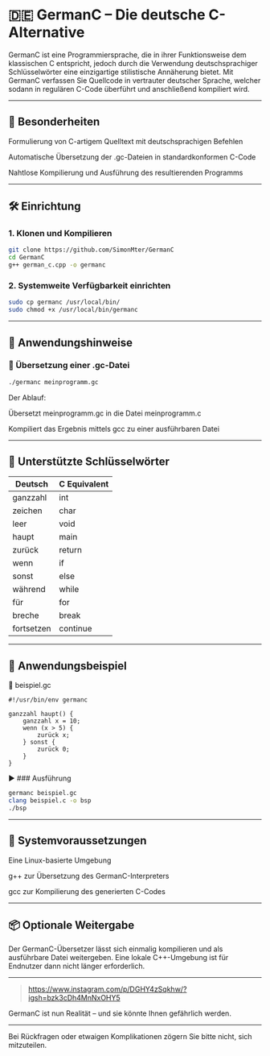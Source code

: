 
# 🇩🇪 GermanC – Die deutsche C-Alternative

GermanC ist eine Programmiersprache, die in ihrer Funktionsweise dem klassischen C entspricht, jedoch durch die Verwendung deutschsprachiger Schlüsselwörter eine einzigartige stilistische Annäherung bietet.
Mit GermanC verfassen Sie Quellcode in vertrauter deutscher Sprache, welcher sodann in regulären C-Code überführt und anschließend kompiliert wird.


---

## 🚀 Besonderheiten

Formulierung von C-artigem Quelltext mit deutschsprachigen Befehlen

Automatische Übersetzung der .gc-Dateien in standardkonformen C-Code

Nahtlose Kompilierung und Ausführung des resultierenden Programms



---

## 🛠 Einrichtung

### 1. Klonen und Kompilieren
```bash
git clone https://github.com/SimonMter/GermanC
cd GermanC
g++ german_c.cpp -o germanc
```
### 2. Systemweite Verfügbarkeit einrichten
```bash
sudo cp germanc /usr/local/bin/
sudo chmod +x /usr/local/bin/germanc
```

---

## 📜 Anwendungshinweise

### 🧪 Übersetzung einer .gc-Datei
```bash
./germanc meinprogramm.gc
```
Der Ablauf:

Übersetzt meinprogramm.gc in die Datei meinprogramm.c

Kompiliert das Ergebnis mittels gcc zu einer ausführbaren Datei



---

## 🧠 Unterstützte Schlüsselwörter


| Deutsch     | C Equivalent |
|-------------|--------------|
| ganzzahl    | int          |
| zeichen     | char         |
| leer        | void         |
| haupt       | main         |
| zurück      | return       |
| wenn        | if           |
| sonst       | else         |
| während     | while        |
| für         | for          |
| breche      | break        |
| fortsetzen  | continue     |

---

## 🧪 Anwendungsbeispiel

📝 beispiel.gc
```gc
#!/usr/bin/env germanc

ganzzahl haupt() {
    ganzzahl x = 10;
    wenn (x > 5) {
        zurück x;
    } sonst {
        zurück 0;
    }
}
```
▶️ ### Ausführung
```bash
germanc beispiel.gc
clang beispiel.c -o bsp
./bsp
```

---

## 🔧 Systemvoraussetzungen

Eine Linux-basierte Umgebung

g++ zur Übersetzung des GermanC-Interpreters

gcc zur Kompilierung des generierten C-Codes



---

## 📦 Optionale Weitergabe

Der GermanC-Übersetzer lässt sich einmalig kompilieren und als ausführbare Datei weitergeben. Eine lokale C++-Umgebung ist für Endnutzer dann nicht länger erforderlich.

---

> https://www.instagram.com/p/DGHY4zSqkhw/?igsh=bzk3cDh4MnNxOHY5


GermanC ist nun Realität – und sie könnte Ihnen gefährlich werden.


---

Bei Rückfragen oder etwaigen Komplikationen zögern Sie bitte nicht, sich mitzuteilen.
